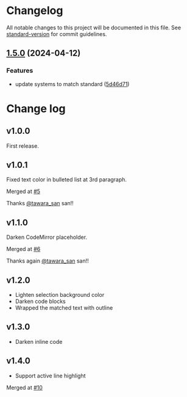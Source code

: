 # Changelog

All notable changes to this project will be documented in this file. See [standard-version](https://github.com/conventional-changelog/standard-version) for commit guidelines.

## [1.5.0](https://github.com/0NotApplicable0/inkdrop-nord-syntax-theme/compare/v1.4.0...v1.5.0) (2024-04-12)


### Features

* update systems to match standard ([5d46d71](https://github.com/0NotApplicable0/inkdrop-nord-syntax-theme/commit/5d46d715d8da0d80293352c1564f11c666ad5bb1))

# Change log

## v1.0.0

First release.

## v1.0.1

Fixed text color in bulleted list at 3rd paragraph.

Merged at [#5](https://github.com/choco14t/inkdrop-nord-syntax-theme/pull/5)

Thanks [@tawara_san](https://twitter.com/tawara_san) san!!

## v1.1.0

Darken CodeMirror placeholder.

Merged at [#6](https://github.com/choco14t/inkdrop-nord-syntax-theme/pull/6)

Thanks again [@tawara_san](https://twitter.com/tawara_san) san!!

## v1.2.0

* Lighten selection background color
* Darken code blocks
* Wrapped the matched text with outline

## v1.3.0

* Darken inline code

## v1.4.0

* Support active line highlight

Merged at [#10](https://github.com/choco14t/inkdrop-nord-syntax-theme/pull/10)
